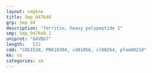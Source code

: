 ```yaml
---
layout: smgene
title: Smp_047640
grp: Smp_04
description: "ferritin, heavy polypeptide 1"
smp: Smp_047640.1
uniprot: "G4VBG7"
length:   522
cdd: "COG1528, PRK10304, cd01056, cl00264, pfam00210"
kk: ns
categories: sm
---
```


